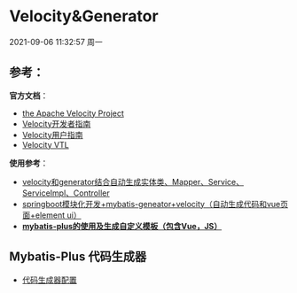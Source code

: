 # Velocity&Generator

2021-09-06 11:32:57 周一

## 参考：

**官方文档**：

- [the Apache Velocity Project](http://velocity.apache.org/)
- [Velocity开发者指南](https://velocity.apache.org/engine/2.3/developer-guide.html)
- [Velocity用户指南](https://velocity.apache.org/engine/2.3/user-guide.html)
- [Velocity VTL](https://velocity.apache.org/engine/2.3/vtl-reference.html)


**使用参考**：

- [velocity和generator结合自动生成实体类、Mapper、Service、ServiceImpl、Controller](https://blog.csdn.net/weixin_41620505/article/details/106827159)
- [springboot模块化开发+mybatis-geneator+velocity（自动生成代码和vue页面+element ui）](https://www.cnblogs.com/ywbmaster/p/11119569.html)
- **[mybatis-plus的使用及生成自定义模板（包含Vue，JS）](https://linzhji.blog.csdn.net/article/details/109598709)**

## Mybatis-Plus 代码生成器

- [代码生成器配置](https://mp.baomidou.com/config/generator-config.html#%E5%9F%BA%E6%9C%AC%E9%85%8D%E7%BD%AE)